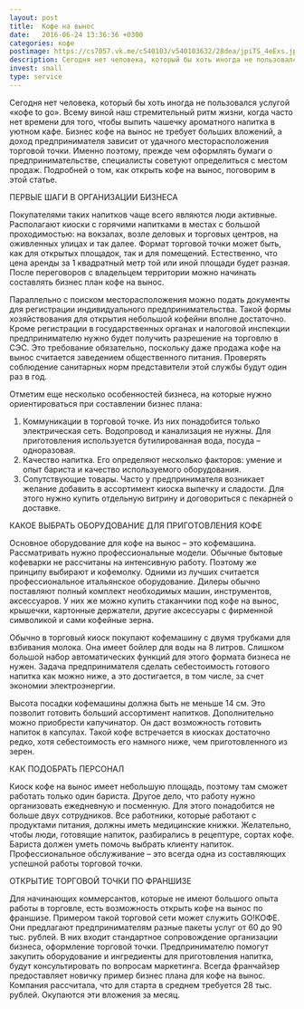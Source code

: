 ```yaml
---
layout: post
title:  Кофе на вынос
date:   2016-06-24 13:36:36 +0300
categories: кофе
postimage: https://cs7057.vk.me/c540103/v540103632/28dea/jpiTS_4eExs.jpg
description: Сегодня нет человека, который бы хоть иногда не пользовался услугой «кофе to go». Всему виной наш стремительный ритм жизни, когда часто нет времени для того...
invest: small
type: service
---
```


Сегодня нет человека, который бы хоть иногда не пользовался услугой «кофе to go». Всему виной наш стремительный ритм жизни, когда часто нет времени для того, чтобы выпить чашечку ароматного напитка в уютном кафе. Бизнес кофе на вынос не требует больших вложений, а доход предпринимателя зависит от удачного месторасположения торговой точки.
Именно поэтому, прежде чем оформлять бумаги о предпринимательстве, специалисты советуют определиться с местом продаж. Подробней о том, как открыть кофе на вынос, поговорим в этой статье.

ПЕРВЫЕ ШАГИ В ОРГАНИЗАЦИИ БИЗНЕСА

Покупателями таких напитков чаще всего являются люди активные. Располагают киоски с горячими напитками в местах с большой проходимостью: на вокзалах, возле деловых и торговых центров, на оживленных улицах и так далее. Формат торговой точки может быть, как для открытых площадок, так и для помещений. Естественно, что цена аренды за 1 квадратный метр той или иной площади будет разная. После переговоров с владельцем территории можно начинать составлять бизнес план кофе на вынос.

Параллельно с поиском месторасположения можно подать документы для регистрации индивидуального предпринимательства. Такой формы хозяйствования для открытия небольшой кофейни вполне достаточно. Кроме регистрации в государственных органах и налоговой инспекции предпринимателю нужно будет получить разрешение на торговлю в СЭС. Это требование обязательно, поскольку даже продажа кофе на вынос считается заведением общественного питания. Проверять соблюдение санитарных норм представители этой службы будут один раз в год.

Отметим еще несколько особенностей бизнеса, на которые нужно ориентироваться при составлении бизнес плана:

1. Коммуникации в торговой точке. Из них понадобится только электрическая сеть. Водопровод и канализация не нужны. Для приготовления используется бутилированная вода, посуда – одноразовая.
2. Качество напитка. Его определяют несколько факторов: умение и опыт бариста и качество используемого оборудования.
3. Сопутствующие товары. Часто у предпринимателя возникает желание добавить в ассортимент киоска выпечку и сладости. Для этого нужно купить отдельную витрину и договориться с пекарней о доставке.

КАКОЕ ВЫБРАТЬ ОБОРУДОВАНИЕ ДЛЯ ПРИГОТОВЛЕНИЯ КОФЕ

Основное оборудование для кофе на вынос – это кофемашина. Рассматривать нужно профессиональные модели. Обычные бытовые кофеварки не рассчитаны на интенсивную работу. Поэтому же принципу выбирают и кофемолку. Одними из лучших считается профессиональное итальянское оборудование. Дилеры обычно поставляют полный комплект необходимых машин, инструментов, аксессуаров. У них же можно купить стаканчики под кофе на вынос, крышечки, картонные держатели, другие аксессуары с фирменной символикой и сами кофейные зерна.

Обычно в торговый киоск покупают кофемашину с двумя трубками для взбивания молока. Она имеет бойлер для воды на 8 литров. Слишком большой набор автоматических функций для этого формата бизнеса не нужен. Задача предпринимателя сделать себестоимость готового напитка как можно ниже, а это достигается, в том числе, за счет экономии электроэнергии.

Высота посадки кофемашины должна быть не меньше 14 см. Это позволит готовить больший ассортимент напитков. Дополнительно можно приобрести капучинатор. Он даст возможность готовить напиток в капсулах. Такой кофе встречается в киосках достаточно редко, хотя себестоимость его намного ниже, чем приготовленного из зерен.

КАК ПОДОБРАТЬ ПЕРСОНАЛ

Киоск кофе на вынос имеет небольшую площадь, поэтому там сможет работать только один бариста. Другое дело, что работу нужно организовать ежедневную и посменную. Для этого понадобится не больше двух сотрудников. Все работники, которые работают с продуктами питания, должны иметь медицинские книжки. Желательно, чтобы люди, готовящие напиток, разбирались в рецептуре, сортах кофе. Бариста должен уметь помочь выбрать клиенту напиток. Профессиональное обслуживание – это всегда одна из составляющих успешной работы торговой точки.

ОТКРЫТИЕ ТОРГОВОЙ ТОЧКИ ПО ФРАНШИЗЕ

Для начинающих коммерсантов, которые не имеют большого опыта работы в торговле, есть возможность открыть кофе на вынос по франшизе. Примером такой торговой сети может служить GO!КОФЕ. Они предлагают предпринимателям разные пакеты услуг от 60 до 90 тыс. рублей. В них входит стандартное сопровождение организации бизнеса, оформление торговой точки. Предпринимателю помогут закупить оборудование и ингредиенты для приготовления напитка, будут консультировать по вопросам маркетинга. Всегда франчайзер предоставляет новичку пример бизнес плана для кофе на вынос. Компания рассчитала, что для старта в среднем требуется 28 тыс. рублей. Окупаются эти вложения за месяц.
